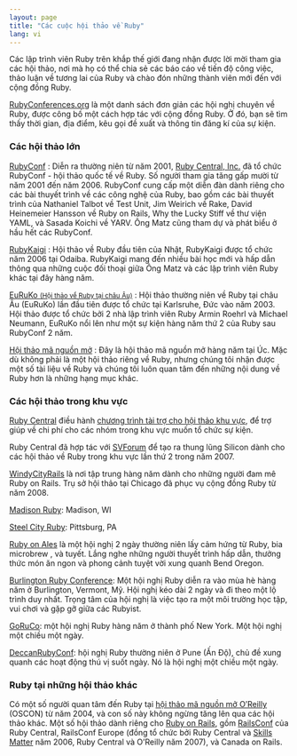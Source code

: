 ```yaml
---
layout: page
title: "Các cuộc hội thảo về Ruby"
lang: vi
---
```


Các lập trình viên Ruby trên khắp thế giới đang nhận được lời mời tham gia các
hội thảo, nơi mà họ có thể chia sẻ các báo cáo về tiến độ công việc, thảo luận
về tương lai của Ruby và chào đón những thành viên mới đến với cộng đồng Ruby.

[RubyConferences.org][rc] là một danh sách đơn giản các hội nghị chuyên về
Ruby, được công bố một cách hợp tác với cộng đồng Ruby. Ở đó, bạn sẽ tìm thấy
thời gian, địa điểm, kêu gọi đề xuất và thông tin đăng kí của sự kiện.

### Các hội thảo lớn

[RubyConf][1]
: Diễn ra thường niên từ năm 2001, [Ruby Central, Inc.][2] đã tổ chức
  RubyConf - hội thảo quốc tế về Ruby. Số người tham gia tăng gấp mười từ năm
  2001 đến năm 2006.  RubyConf cung cấp một diễn đàn dành riêng cho các bài
  thuyết trình về các công nghệ của Ruby, bao gồm các bài thuyết trình của
  Nathaniel Talbot về Test Unit, Jim Weirich về Rake, David Heinemeier Hansson
  về Ruby on Rails, Why the Lucky Stiff về thư viện YAML, và Sasada Koichi về
  YARV. Ông Matz cũng tham dự và phát biểu ở hầu hết các RubyConf.

[RubyKaigi][3]
: Hội thảo về Ruby đầu tiên của Nhật, RubyKaigi được tổ chức năm 2006 tại
  Odaiba.  RubyKaigi mang đến nhiều bài học mới và hấp dẫn thông qua những cuộc
  đối thoại giữa Ông Matz và các lập trình viên Ruby khác tại đây hàng năm.

[EuRuKo <small>(Hội thảo về Ruby tại châu Âu)</small>][4]
: Hội thảo thường niên về Ruby tại châu Âu (EuRuKo) lần đầu tiên được tổ chức
  tại Karlsruhe, Đức vào năm 2003. Hội thảo được tổ chức bởi 2 nhà lập trình
  viên Ruby Armin Roehrl và Michael Neumann, EuRuKo nổi lên như một sự kiện
  hàng năm thứ 2 của Ruby sau RubyConf 2 năm.

[Hội thảo mã nguồn mở][5]
: Đây là hội thảo mã nguồn mở hàng năm tại Úc. Mặc dù không phải là một hội
  thảo riêng về Ruby, nhưng chúng tôi nhận được một số tài liệu về Ruby và chúng
  tôi luôn quan tâm đến những nội dung về Ruby hơn là những hạng mục khác.

### Các hội thảo trong khu vực

[Ruby Central][2] điều hành [chương trình tài trợ cho hội thảo khu vực][6],
để trợ giúp về chi phí cho các nhóm trong khu vực muốn tổ chức sự kiện.

Ruby Central đã hợp tác với [SVForum][7] để tạo ra thung lũng Silicon dành cho
các hội thảo về Ruby trong khu vực lần thứ 2 trong năm 2007.

[WindyCityRails][9] là nơi tập trung hàng năm dành cho những người đam mê
Ruby on Rails. Trụ sở hội thảo tại Chicago đã phục vụ cộng đồng Ruby từ
năm 2008.

[Madison Ruby][15]: Madison, WI

[Steel City Ruby][16]: Pittsburg, PA

[Ruby on Ales][17] là một hội nghị 2 ngày thường niên lấy cảm hứng từ Ruby,
bia microbrew , và tuyết. Lắng nghe những người thuyết trình hấp dẫn, thưởng
thức món ăn ngon và phong cảnh tuyệt vời xung quanh Bend Oregon.

[Burlington Ruby Conference][18]: Một hội nghị Ruby diễn ra vào mùa hè hàng
năm ở Burlington, Vermont, Mỹ. Hội nghị kéo dài 2 ngày và đi theo một lộ trình
duy nhất. Trọng tâm của hội nghị là việc tạo ra một môi trường học tập, vui
chơi và gặp gỡ giữa các Rubyist.

[GoRuCo][19]: một hội nghị Ruby hàng năm ở thành phố New York. Một hội nghị
một chiều một ngày.

[DeccanRubyConf][20]: hội nghị Ruby thường niên ở Pune (Ấn Độ),
chủ đề xung quanh các hoạt động thú vị suốt ngày. Nó là hội nghị một chiều
một ngày.

### Ruby tại những hội thảo khác

Có một số người quan tâm đến Ruby tại [hội thảo mã nguồn mở O’Reilly][10]
(OSCON) từ năm 2004, và con số này không ngừng tăng lên qua các hội thảo khác.
Một số hội thảo dành riêng cho [Ruby on Rails][11], gồm [RailsConf][12] của
Ruby Central, RailsConf Europe (đồng tổ chức bởi Ruby Central và
[Skills Matter][14] năm 2006, Ruby Central và O’Reilly năm 2007),
và Canada on Rails.



[rc]: http://rubyconferences.org/
[1]: http://rubyconf.org/
[2]: http://rubycentral.org
[3]: http://rubykaigi.org/
[4]: http://euruko.org
[5]: http://www.osdc.com.au/
[6]: http://rubycentral.org/community/grant
[7]: http://www.svforum.org
[9]: http://windycityrails.org
[10]: http://conferences.oreillynet.com/os2006/
[11]: http://www.rubyonrails.org
[12]: http://www.railsconf.org
[13]: http://europe.railsconf.org
[14]: http://www.skillsmatter.com
[15]: http://madisonruby.org/
[16]: http://steelcityruby.org/
[17]: http://ruby.onales.com/
[18]: http://burlingtonrubyconference.com
[19]: http://goruco.com/
[20]: http://www.deccanrubyconf.org/
